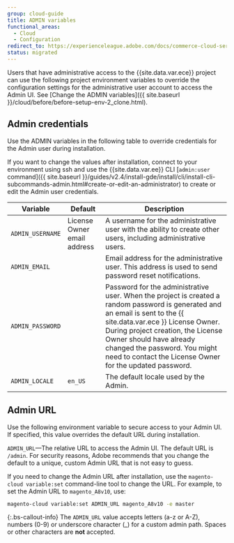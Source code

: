 ```yaml
---
group: cloud-guide
title: ADMIN variables
functional_areas:
  - Cloud
  - Configuration
redirect_to: https://experienceleague.adobe.com/docs/commerce-cloud-service/user-guide/configure/env/stage/variables-admin.html
status: migrated
---
```


Users that have administrative access to the {{site.data.var.ece}} project can use the following project environment variables to override the configuration settings for the administrative user account to access the Admin UI. See [Change the ADMIN variables]({{ site.baseurl }}/cloud/before/before-setup-env-2_clone.html).

## Admin credentials

Use the ADMIN variables in the following table to override credentials for the Admin user during installation.

If you want to change the values after installation, connect to your environment using ssh and use the {{site.data.var.ee}} CLI [`admin:user` command]({{ site.baseurl }}/guides/v2.4/install-gde/install/cli/install-cli-subcommands-admin.html#create-or-edit-an-administrator) to create or edit the Admin user credentials.

| Variable       | Default                     | Description |
| -------------- | --------------------------- | ----------- |
|`ADMIN_USERNAME`| License Owner email address | A username for the administrative user with the ability to create other users, including administrative users.|
|`ADMIN_EMAIL`   |                             | Email address for the administrative user. This address is used to send password reset notifications.|
|`ADMIN_PASSWORD`|                             | Password for the administrative user. When the project is created a random password is generated and an email is sent to the {{ site.data.var.ece }} License Owner. During project creation, the License Owner should have already changed the password. You might need to contact the License Owner for the updated password.|
|`ADMIN_LOCALE`  | `en_US`                     | The default locale used by the Admin.|

## Admin URL

Use the following environment variable to secure access to your Admin UI. If specified, this value overrides the default URL during installation.

`ADMIN_URL`—The relative URL to access the Admin UI. The default URL is `/admin`. For security reasons, Adobe recommends that you change the default to a unique, custom Admin URL that is not easy to guess.

If you need to change the Admin URL after installation, use the `magento-cloud variable:set` command-line tool to change the URL. For example, to set the Admin URL to `magento_A8v10`, use:

```bash
magento-cloud variable:set ADMIN_URL magento_A8v10 -e master
```

{:.bs-callout-info}
The `ADMIN_URL` value accepts letters (a-z or A-Z), numbers (0-9) or underscore character (_) for a custom admin path. Spaces or other characters are **not** accepted.
